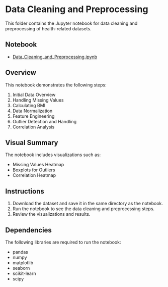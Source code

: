 # Data Cleaning and Preprocessing

This folder contains the Jupyter notebook for data cleaning and preprocessing of health-related datasets.

## Notebook

- [Data_Cleaning_and_Preprocessing.ipynb](data-cleaning-preprocessing/Data_Cleaning_and_Preprocessing.ipynb)

## Overview

This notebook demonstrates the following steps:
1. Initial Data Overview
2. Handling Missing Values
3. Calculating BMI
4. Data Normalization
5. Feature Engineering
6. Outlier Detection and Handling
7. Correlation Analysis

## Visual Summary

The notebook includes visualizations such as:
- Missing Values Heatmap
- Boxplots for Outliers
- Correlation Heatmap

## Instructions

1. Download the dataset and save it in the same directory as the notebook.
2. Run the notebook to see the data cleaning and preprocessing steps.
3. Review the visualizations and results.

## Dependencies

The following libraries are required to run the notebook:
- pandas
- numpy
- matplotlib
- seaborn
- scikit-learn
- scipy
